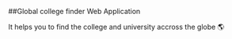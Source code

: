 ##Global college finder Web Application 

It helps you to find the college and university accross the globe 🌎
